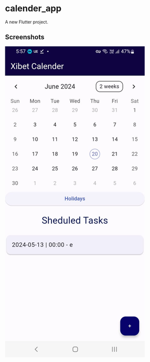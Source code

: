 # calender_app

A new Flutter project.

## Screenshots

![App Screenshot](https://raw.githubusercontent.com/Imesh-Isuranga/Calender_App/main/Calender%20app.jpg)
